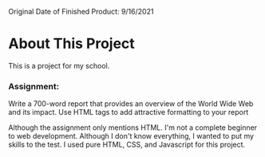 Original Date of Finished Product: 9/16/2021

# About This Project

This is a project for my school.

### Assignment:

Write a 700-word report that provides an overview of the World Wide Web and its impact. Use HTML tags to add attractive formatting to your report

Although the assignment only mentions HTML. I'm not a complete beginner to web development. Although I don't know everything, I wanted to put my skills to the test. I used pure HTML, CSS, and Javascript for this project.